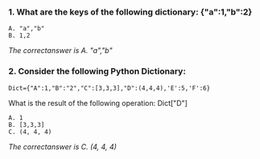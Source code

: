 ### 1. What are the keys of the following dictionary: {"a":1,"b":2}
    A. "a","b"
    B. 1,2

_The correctanswer is A. "a","b"_
### 2. Consider the following Python Dictionary:
    Dict={"A":1,"B":"2","C":[3,3,3],"D":(4,4,4),'E':5,'F':6}

What is the result of the following operation: Dict["D"]

    A. 1
    B. [3,3,3]
    C. (4, 4, 4)

_The correctanswer is C. (4, 4, 4)_
